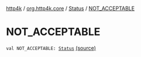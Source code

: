 [http4k](../../index.md) / [org.http4k.core](../index.md) / [Status](index.md) / [NOT_ACCEPTABLE](./-n-o-t_-a-c-c-e-p-t-a-b-l-e.md)

# NOT_ACCEPTABLE

`val NOT_ACCEPTABLE: `[`Status`](index.md) [(source)](https://github.com/http4k/http4k/blob/master/http4k-core/src/main/kotlin/org/http4k/core/Status.kt#L36)